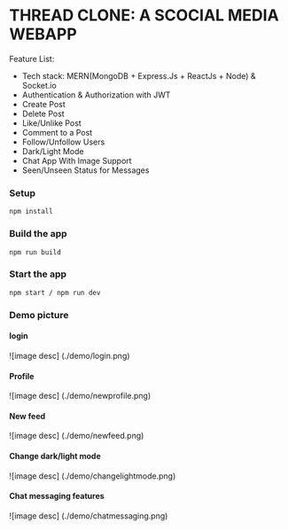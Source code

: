 # THREAD CLONE: A SCOCIAL MEDIA WEBAPP

Feature List:

- Tech stack: MERN(MongoDB + Express.Js + ReactJs + Node) & Socket.io
- Authentication & Authorization with JWT
- Create Post
- Delete Post
- Like/Unlike Post
- Comment to a Post
- Follow/Unfollow Users
- Dark/Light Mode
- Chat App With Image Support
- Seen/Unseen Status for Messages

### Setup

```shell
npm install
```

### Build the app

```shell
npm run build
```

### Start the app

```shell
npm start / npm run dev
```

### Demo picture

#### login

![image desc] (./demo/login.png)

#### Profile

![image desc] (./demo/newprofile.png)

#### New feed

![image desc] (./demo/newfeed.png)

#### Change dark/light mode

![image desc] (./demo/changelightmode.png)

#### Chat messaging features

![image desc] (./demo/chatmessaging.png)
